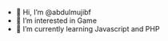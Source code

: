 - 👋 Hi, I’m @abdulmujibf
- 👀 I’m interested in Game
- 🌱 I’m currently learning Javascript and PHP

<!---
abdulmujibf/abdulmujibf is a ✨ special ✨ repository because its `README.md` (this file) appears on your GitHub profile.
You can click the Preview link to take a look at your changes.
--->
